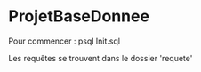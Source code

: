 # ProjetBaseDonnee
Pour commencer :
psql Init.sql 

Les requêtes se trouvent dans le dossier 'requete'